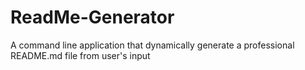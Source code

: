 # ReadMe-Generator
A command line application that dynamically generate a professional README.md file from user's input
